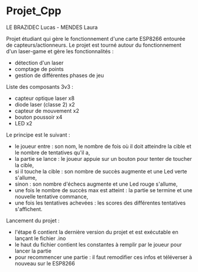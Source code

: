 # Projet_Cpp

LE BRAZIDEC Lucas - MENDES Laura

Projet étudiant qui gère le fonctionnement d'une carte ESP8266 entourée de capteurs/actionneurs. Le projet est tourné autour du fonctionnement d'un laser-game et gère les fonctionnalités : 
- détection d'un laser
- comptage de points
- gestion de différentes phases de jeu

Liste des composants 3v3 : 
- capteur optique laser x8
- diode laser (classe 2) x2
- capteur de mouvement x2
- bouton poussoir x4
- LED x2

Le principe est le suivant : 
- le joueur entre : son nom, le nombre de fois où il doit atteindre la cible et le nombre de tentatives qu'il a,
- la partie se lance : le joueur appuie sur un bouton pour tenter de toucher la cible,
- si il touche la cible : son nombre de succès augmente et une Led verte s'allume,
- sinon : son nombre d'échecs augmente et une Led rouge s'allume, 
- une fois le nombre de succès max est atteint : la partie se termine et une nouvelle tentative commance,
- une fois les tentatives achevées : les scores des différentes tentatives s'affichent.

Lancement du projet : 
- l'étape 6 contient la dernière version du projet et est exécutable en lançant le fichier .ino
- le haut du fichier contient les constantes à remplir par le joueur pour lancer la partie 
- pour recommencer une partie : il faut remodifier ces infos et téléverser à nouveau sur le ESP8266 
